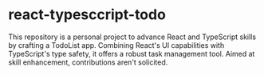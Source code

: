 # react-typesccript-todo
This repository is a personal project to advance React and TypeScript skills by crafting a TodoList app. Combining React's UI capabilities with TypeScript's type safety, it offers a robust task management tool. Aimed at skill enhancement, contributions aren't solicited.
